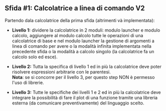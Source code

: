 ## Sfida #1: Calcolatrice a linea di comando V2

Partendo dala calcolatrice della prima sfida (altrimenti và implementata):

- **Livello 1:** dividere la calcolatrice in 2 moduli: modulo launcher e modulo calcolo, aggiungere al modulo calcolo tutte le operazioni di una calcolatrice di base e nel modulo launcher la gestione di argomenti a linea di comando per avere o la modalità infinita implementata nella precedente sfida o la modalità a calcolo singolo (la calcolatrice fa un calcolo solo ed esce).

- **Livello 2:** Tutta la specifica di livello 1 ed in più la calcolatrice deve poter risolvere espressioni arbitrarie con le parentesi. <br>
**Nota**: se si concorre per il livello 3, per questo step NON è permesso l'uso di librerie.

- **Livello 3:** Tutte le specifiche dei livelli 1 e 2 ed in più la calcolatrice deve integrare la possibilità di fare il plot di una funzione tramite una libreria esterna (da comunicare preventivamente) del linguaggio scelto.